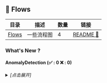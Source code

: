 ## :traffic_light: Flows

| 目录 | 描述 | 数量 | 链接 |
| --- | --- | --- | --- |
| [Flows](./) | 一些流程图 | 4 | [README :link:](<README.md>) |
### What's New ?

#### AnomalyDetection (:white_check_mark: : 0 :x: : 0)

<details><summary><em>[点击展开]</em></summary>
<br>

- 2023-11-14 [AnomalyDetection/PatchCore.drawio](<AnomalyDetection/PatchCore.drawio>)

</details>

